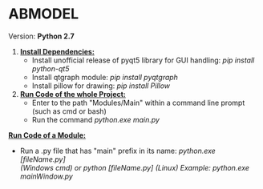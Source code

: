# ABMODEL
Version: **Python 2.7**
1. <ins>**Install Dependencies:**</ins>
    <ul>
      <li>
          Install unofficial release of pyqt5 library for GUI handling: <i>pip install python-qt5</i>
      </li>
      <li>
          Install qtgraph module: <i>pip install pyqtgraph</i>
      </li>
      <li>
          Install pillow for drawing: <i> pip install Pillow </i>
      </li>
    </ul>
2. <ins>**Run Code of the whole Project:**</ins>
    <ul>
        <li>
            Enter to the path "Modules/Main" within a command line prompt (such as cmd or bash) 
        </li>
        <li>
            Run the command <i> python.exe main.py </i>
        </li>
    </ul>
<ins>**Run Code of a Module:**</ins>
    <ul>
        <li>
            Run a .py file that has "main" prefix in its name: <i>python.exe [fileName.py] </li>(Windows cmd) or 
            <i>python [fileName.py] (Linux)</i>
            Example: <i> python.exe mainWindow.py</i>
        </li>
    </ul>
    
